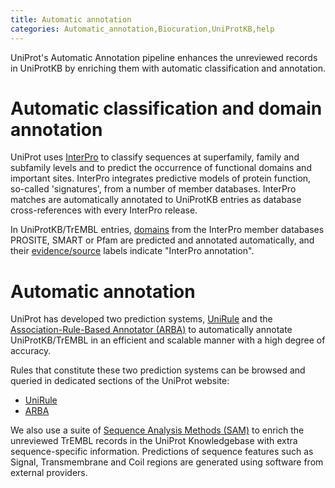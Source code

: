 ```yaml
---
title: Automatic annotation
categories: Automatic_annotation,Biocuration,UniProtKB,help
---
```


UniProt's Automatic Annotation pipeline enhances the unreviewed records in UniProtKB by enriching them with automatic classification and annotation.

# Automatic classification and domain annotation

UniProt uses [InterPro](https://www.ebi.ac.uk/interpro) to classify sequences at superfamily, family and subfamily levels and to predict the occurrence of functional domains and important sites. InterPro integrates predictive models of protein function, so-called 'signatures', from a number of member databases. InterPro matches are automatically annotated to UniProtKB entries as database cross-references with every InterPro release.

In UniProtKB/TrEMBL entries, [domains](https://www.uniprot.org/help/domain) from the InterPro member databases PROSITE, SMART or Pfam are predicted and annotated automatically, and their [evidence/source](https://www.uniprot.org/help/evidences) labels indicate "InterPro annotation".

# Automatic annotation

UniProt has developed two prediction systems, [UniRule](https://www.uniprot.org/help/unirule) and the [Association-Rule-Based Annotator (ARBA)](https://www.uniprot.org/help/arba) to automatically annotate UniProtKB/TrEMBL in an efficient and scalable manner with a high degree of accuracy.

Rules that constitute these two prediction systems can be browsed and queried in dedicated sections of the UniProt website:

-   [UniRule](https://www.uniprot.org/unirule)
-   [ARBA](https://www.uniprot.org/arba)

We also use a suite of [Sequence Analysis Methods (SAM)](https://www.uniprot.org/help/sam) to enrich the unreviewed TrEMBL records in the UniProt Knowledgebase with extra sequence-specific information. Predictions of sequence features such as Signal, Transmembrane and Coil regions are generated using software from external providers.

